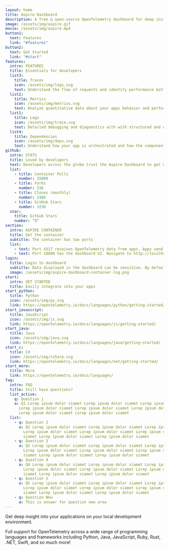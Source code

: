```yaml
---
layout: home
title: Aspire Dashboard
description: A free & open-source OpenTelemetry dashboard for deep insights into your apps on your local development machine.
image: /assets/img/aspire.gif
movie: /assets/img/aspire.mp4
button1:
  text: Features
  link: "#features"
button2:
  text: Get Started
  link: "#start"
features:
  intro: FEATURES
  title: Essentials for developers
  list3:
    title: Traces
    icon: /assets/img/logs.svg
    text: Understand the flow of requests and identify performance bottlenecks.
  list2:
    title: Metrics
    icon: /assets/img/metrixs.svg
    text: Analyze quantitative data about your apps behavior and performance.
  list1:
    title: Logs
    icon: /assets/img/trace.svg
    text: Detailed debugging and diagnostics with with structured and unstructured log views.
  list4:
    title: Dependencies
    icon: /assets/img/deps.svg
    text: Understand how your app is orchestrated and how the components work together.
github:
  intro: STATS
  title: Loved by developers
  text: Developers across the globe trust the Aspire Dashboard to get mission critical information while they are developing their applications. The Aspire Dashboard is free,  open-source, and constantly adding new features based on your feedback. 
  list:
    - title: Container Pulls
      number: 35000
    - title: Forks
      number: 316
    - title: Clones (monthly)
      number: 2486
    - title: GitHub Stars
      number: 3236
  star:
    title: GitGub Stars
    number: "3"
section:
  intro: ASPIRE CONTAINER
  title: Get the container
  subtitle: The container has two ports
  list: 
    - text: Port 4317 receives OpenTelemetry data from apps. Apps send data using OpenTelemetry Protocol (OTLP).
    - text: Port 18888 has the dashboard UI. Navigate to http://localhost:18888 in the browser to view the dashboard.
login:
  title: Login to dashboard
  subtitle: Data displayed in the dashboard can be sensitive. By default, the dashboard is secured with authentication that requires a token to login. The login token is printed to the container logs. After copying the highlighted token into the login page at http://localhost:18888, select the Login button.
  image: /assets/img/aspire-dashboard-container-log.png
start:
  intro: GET STARTED
  title: Easily integrate into your apps
start_python:
  title: Python
  icon: /assets/img/py.svg
  link: https://opentelemetry.io/docs/languages/python/getting-started/
start_javascript:
  title: JavaScript
  icon: /assets/img/js.svg
  link: https://opentelemetry.io/docs/languages/js/getting-started/
start_java:
  title: Java
  icon: /assets/img/java.svg
  link: https://opentelemetry.io/docs/languages/java/getting-started/
start_c:
  title: C#
  icon: /assets/img/csharp.svg
  link: https://opentelemetry.io/docs/languages/net/getting-started/
start_more:
  title: More
  link: https://opentelemetry.io/docs/languages/
faq:
  intro: FAQ
  title: Still have questions?
  list_active:
    q: Question 1
    a: Q1 Lorep ipsum dolor siamet Lorep ipsum dolor siamet Lorep ipsum dolor siamet
      Lorep ipsum dolor siamet Lorep ipsum dolor siamet Lorep ipsum dolor siamet
      Lorep ipsum dolor siamet Lorep ipsum dolor siamet
  list:
    - q: Question 2
      a: Q2 Lorep ipsum dolor siamet Lorep ipsum dolor siamet Lorep ipsum dolor siamet
        Lorep ipsum dolor siamet Lorep ipsum dolor siamet Lorep ipsum dolor
        siamet Lorep ipsum dolor siamet Lorep ipsum dolor siamet
    - q: Question 3
      a: Q3 Lorep ipsum dolor siamet Lorep ipsum dolor siamet Lorep ipsum dolor siamet
        Lorep ipsum dolor siamet Lorep ipsum dolor siamet Lorep ipsum dolor
        siamet Lorep ipsum dolor siamet Lorep ipsum dolor siamet
    - q: Question 4
      a: Q4 Lorep ipsum dolor siamet Lorep ipsum dolor siamet Lorep ipsum dolor siamet
        Lorep ipsum dolor siamet Lorep ipsum dolor siamet Lorep ipsum dolor
        siamet Lorep ipsum dolor siamet Lorep ipsum dolor siamet
    - q: Question 5
      a: Q5 Lorep ipsum dolor siamet Lorep ipsum dolor siamet Lorep ipsum dolor siamet
        Lorep ipsum dolor siamet Lorep ipsum dolor siamet Lorep ipsum dolor
        siamet Lorep ipsum dolor siamet Lorep ipsum dolor siamet
    - q: Question New
      a: This is answer for question new area
---
```

Get deep insight into your applications on your local development environment.

Full support for OpenTelemetry across a wide range of programming languages and frameworks including Python, Java, JavaScript, Ruby, Rust, .NET, Swift, and so much more!